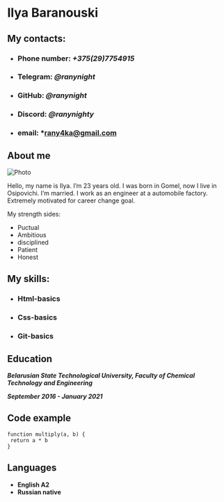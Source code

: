 # **Ilya Baranouski**
## **My contacts:**
* ### **Phone number:** *+375(29)7754915*
* ### **Telegram:**  *@ranynight*
* ### **GitHub:**  *@ranynight*
* ### **Discord:**  *@ranynighty*
* ### **email:** *rany4ka@gmail.com
## **About me**
![Photo](https://imgur.com/a/lhuLdLm) 

Hello, my name is Ilya. I’m 23 years old. I was born in Gomel, now I live in Osipovichi. I’m married. 
I work as an engineer at a automobile factory. Extremely motivated for career change goal.


My strength sides:

* Puctual
* Ambitious
* disciplined
* Patient
* Honest

## **My skills:**
* ### **Html-basics**
* ### **Css-basics**
* ### **Git-basics**

## **Education**
***Belarusian State Technological University, Faculty of Chemical Technology and Engineering***

 ***September 2016 - January 2021***

 ## **Code example**
 ```
 function multiply(a, b) {
  return a * b
} ​
```

## **Languages**
* **English A2**
* **Russian native**




